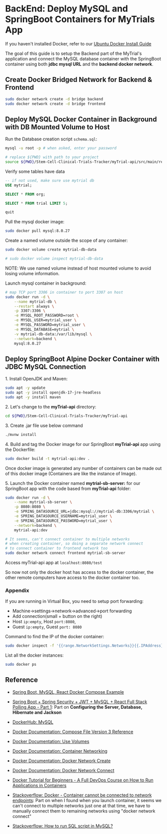 # BackEnd: Deploy MySQL and SpringBoot Containers for MyTrials App

If you haven't installed Docker, refer to our
[Ubuntu Docker Install Guide](./dockerInstallUbuntu.md)

The goal of this guide is to setup the Backend part of the MyTrial's application and connect the MySQL database container with the SpringBoot container using both **jdbc mysql URL** and the **backend docker network**.

## Create Docker Bridged Network for Backend & Frontend

~~~bash
sudo docker network create -d bridge backend 
sudo docker network create -d bridge frontend
~~~

## Deploy MySQL Docker Container in Background with DB Mounted Volume to Host

Run the Database creation script `schema.sql`:

~~~bash
mysql -u root -p # when asked, enter your password

# replace ${PWD} with path to your project
source ${PWD}/Stem-Cell-Clinical-Trials-Tracker/myTrial-api/src/main/resources/schema.sql
~~~

Verify some tables have data

~~~sql
-- if not used, make sure use mytrial db
USE mytrial;

SELECT * FROM org;

SELECT * FROM trial LIMIT 5;

quit
~~~

Pull the mysql docker image:

~~~bash
sudo docker pull mysql:8.0.27
~~~

Create a named volume outside the scope of any container:

~~~bash
sudo docker volume create mytrial-db-data

# sudo docker volume inspect mytrial-db-data
~~~

NOTE: We use named volume instead of host mounted volume to avoid losing volume information.

Launch mysql container in background:

~~~bash
# map TCP port 3306 in container to port 3307 on host
sudo docker run -d \
    --name mytrial-db \
    --restart always \
    -p 3307:3306 \
    -e MYSQL_ROOT_PASSWORD=root \
    -e MYSQL_USER=mytrial_user \
    -e MYSQL_PASSWORD=mytrial_user \
    -e MYSQL_DATABASE=mytrial \
    -v mytrial-db-data:/var/lib/mysql \
    --network=backend \
    mysql:8.0.27
~~~

## Deploy SpringBoot Alpine Docker Container with JDBC MySQL Connection

1\. Install OpenJDK and Maven:

~~~bash
sudo apt -y update
sudo apt -y install openjdk-17-jre-headless
sudo apt -y install maven
~~~

2\. Let's change to the **myTrial-api** directory:

~~~bash
cd ${PWD}/Stem-Cell-Clinical-Trials-Tracker/myTrial-api
~~~

3\. Create .jar file use below command

~~~bash
./mvnw install
~~~

<!-- 2\. Create the 'Dockerfile'(name exactly the same) and copy the below code(Dockerfile should be out of target directory):

~~~bash
# NOTE: Creating Dockerfile for backend
FROM openjdk:17-jdk-alpine</br>
ARG JAR_FILE=target/*.jar</br>
COPY ${JAR_FILE} app.jar</br>
ENTRYPOINT ["java","-jar","/app.jar"]
~~~ -->

4\. Build and tag the Docker image for our SpringBoot **myTrial-api** app using the Dockerfile:

~~~bash
sudo docker build -t mytrial-api:dev .
~~~

Once docker image is generated any number of containers can be made out of this docker image (Containers are like the instance of Image).

<!-- 4\. Use only one of the following **docker run** commands:

A.) Lets launch the docker container with the image we have:

~~~bash
sudo docker run springio/gs-spring-boot-docker
~~~

- The above command runs the server in attached mode(foreground process) now terminal is inaccessible and if we ctrl+c docker and server goes down.

B.) Lets launch the docker container in background:

~~~bash
sudo docker run -b springio/gs-spring-boot-docker
~~~ -->

5\. Launch the Docker container named **mytrial-sb-server:** for our SpringBoot app with the code based from **myTrial-api** folder:

~~~bash
sudo docker run -d \
    --name mytrial-sb-server \
    -p 8080:8080 \
    -e SPRING_DATASOURCE_URL=jdbc:mysql://mytrial-db:3306/mytrial \
    -e SPRING_DATASOURCE_USERNAME=mytrial_user \
    -e SPRING_DATASOURCE_PASSWORD=mytrial_user \
    --network=backend \
    mytrial-api:dev

# It seems, can't connect container to multiple networks
# when creating container, so doing a separate network connect
# to connect container to frontend network too
sudo docker network connect frontend mytrial-sb-server
~~~

Access myTrial-api app at `localhost:8080/test`

So now not only the docker host has access to the docker container, the other remote computers have access to the docker container too.

### Appendix

If you are running in Virtual Box, you need to setup port forwarding:

* Machine->settings->network->advanced->port forwarding
* Add connection(small + button on the right)
* Host `ip:empty`, Host `port:8080`, 
* Guest `ip:empty`, Guest `port: 8080`

Command to find the IP of the docker container:

~~~bash
sudo docker inspect -f '{{range.NetworkSettings.Networks}}{{.IPAddress}}{{end}}' container_name_or_id
~~~

List all the docker instances:

~~~bash
sudo docker ps
~~~

## Reference

- [Spring Boot, MySQL, React Docker Compose Example](https://www.callicoder.com/spring-boot-mysql-react-docker-compose-example/)
- [Spring Boot + Spring Security + JWT + MySQL + React Full Stack Polling App - Part 1](https://www.callicoder.com/spring-boot-spring-security-jwt-mysql-react-app-part-1/): Part on **Configuring the Server, Database, Hibernate and Jackson**
- [DockerHub: MySQL](https://hub.docker.com/_/mysql)
- [Docker Documentation: Compose File Version 3 Reference](https://docs.docker.com/compose/compose-file/compose-file-v3/)
- [Docker Documentation: Use Volumes](https://docs.docker.com/storage/volumes/)
- [Docker Documentation: Container Networking](https://docs.docker.com/config/containers/container-networking/)
- [Docker Documentation: Docker Network Create](https://docs.docker.com/engine/reference/commandline/network_create/)
- [Docker Documentation: Docker Network Connect](https://docs.docker.com/engine/reference/commandline/network_connect/)
- [Docker Tutorial for Beginners - A Full DevOps Course on How to Run Applications in Containers](https://www.youtube.com/watch?v=fqMOX6JJhGo&t=1058s)
- [Stackoverflow: Docker - Container cannot be connected to network endpoints](https://stackoverflow.com/questions/60301221/docker-container-cannot-be-connected-to-network-endpoints): Part on when I found when you launch container, it seems we can't connect to multiple networks just one at that time, we have to manually connect them to remaining networks using "docker network connect"

- [Stackoverflow: How to run SQL script in MySQL?](https://stackoverflow.com/questions/8940230/how-to-run-sql-script-in-mysql)